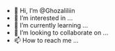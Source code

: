 - 👋 Hi, I’m @Ghozaliliin
- 👀 I’m interested in ...
- 🌱 I’m currently learning ...
- 💞️ I’m looking to collaborate on ...
- 📫 How to reach me ...

<!---
Ghozaliliin/Ghozaliliin is a ✨ special ✨ repository because its `README.md` (this file) appears on your GitHub profile.
You can click the Preview link to take a look at your changes.
--->
